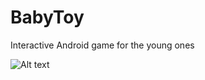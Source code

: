 # BabyToy
Interactive Android game for the young ones

![Alt text](https://lh3.googleusercontent.com/OguzMzDJ2e8UfqxcHtobROqJr8op523ikkTpAWCEFdQEfOXk7ytQy2RzewNaVa1WXtIQ=w720-h310 "Optional title")
